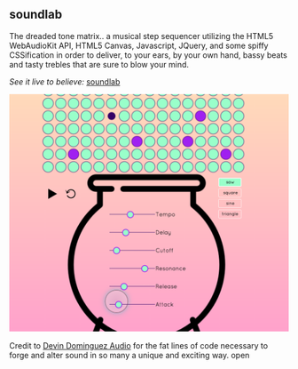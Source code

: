 ## soundlab

The dreaded tone matrix.. a musical step sequencer utilizing the HTML5 WebAudioKit API, HTML5 Canvas, Javascript, JQuery, and some spiffy CSSification in order to deliver, to your ears, by your own hand, bassy beats and tasty trebles that are sure to blow your mind.

*See it live to believe:*
[soundlab](http://josephwilliams.github.io/soundlab/)

![soundlab](./soundlab.png)

Credit to [Devin Dominguez Audio](http://www.dominguezaudio.com/) for the fat lines of code necessary to forge and alter sound in so many a unique and exciting way.
open
